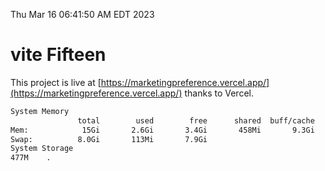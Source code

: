 Thu Mar 16 06:41:50 AM EDT 2023

# vite Fifteen


This project is live at [https://marketingpreference.vercel.app/](https://marketingpreference.vercel.app/) thanks to Vercel.

```bash
System Memory
               total        used        free      shared  buff/cache   available
Mem:            15Gi       2.6Gi       3.4Gi       458Mi       9.3Gi        11Gi
Swap:          8.0Gi       113Mi       7.9Gi
System Storage
477M	.
```
```bash
